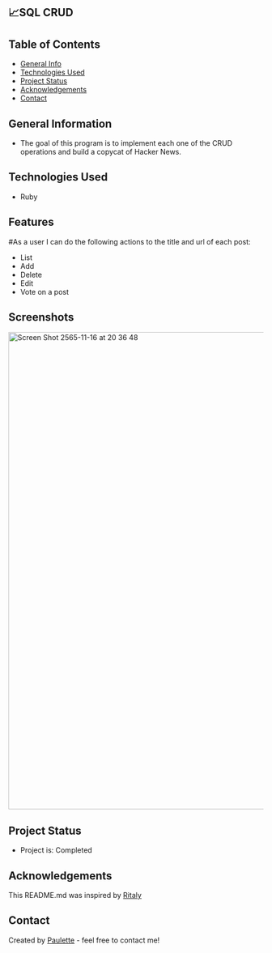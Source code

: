 ## 📈SQL CRUD


## Table of Contents
* [General Info](#general-information)
* [Technologies Used](#technologies-used)
* [Project Status](#project-status)
* [Acknowledgements](#acknowledgements)
* [Contact](#contact)


## General Information
<ul><li>The goal of this program is to implement each one of the CRUD operations and build a copycat of Hacker News.</li></ul>


## Technologies Used
<ul>
  <li>Ruby</li>
 </ul>
 
  

## Features

#As a user I can do the following actions to the title and url of each post: 

<ul>
<li>List </li>
<li> Add</li>
<li> Delete</li>
<li> Edit</li>
<li> Vote on a post</li>
</ul>

  
 


## Screenshots

<img width="943" alt="Screen Shot 2565-11-16 at 20 36 48" src="https://user-images.githubusercontent.com/96970580/202170701-ec350793-e64e-4097-a96a-bb4ebef6260e.png">



## Project Status
<ul>
<li>Project is: Completed</li></ul>




## Acknowledgements
 
 This README.md was inspired by <a href ="https://github.com/ritaly"> Ritaly</a>
    
   


## Contact
Created by [Paulette](https://paulette-zaldivar-flores.netlify.app/) - feel free to contact me!
